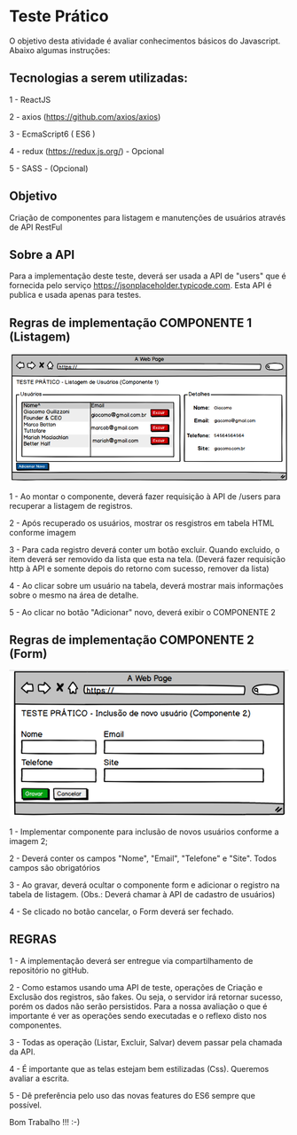 # Teste Prático

O objetivo desta atividade é avaliar conhecimentos básicos do Javascript. Abaixo algumas instruções:

## Tecnologias a serem utilizadas:

1 - ReactJS

2 - axios (https://github.com/axios/axios)

3 - EcmaScript6 ( ES6 )

4 - redux (https://redux.js.org/) - Opcional

5 - SASS - (Opcional)

## Objetivo

Criação de componentes para listagem e manutenções de usuários através de API RestFul

## Sobre a API

Para a implementação deste teste, deverá ser usada a API de "users" que é fornecida pelo serviço https://jsonplaceholder.typicode.com. Esta API é publica e usada apenas para testes.


## Regras de implementação COMPONENTE 1 (Listagem)

![alt text](https://github.com/Deivisson/test-pratico-front/blob/master/assets/images/componente1.png)

1 - Ao montar o componente, deverá fazer requisição à API de /users para recuperar a listagem de registros. 

2 - Após recuperado os usuários, mostrar os resgistros em tabela HTML conforme imagem

3 - Para cada registro deverá conter um botão excluir. Quando excluido, o item deverá ser removido da lista que esta na tela. (Deverá fazer requisição http à API e somente depois do retorno com sucesso, remover da lista)

4 - Ao clicar sobre um usuário na tabela, deverá mostrar mais informações sobre o mesmo na área de detalhe.

5 - Ao clicar no botão "Adicionar" novo, deverá exibir o COMPONENTE 2


## Regras de implementação COMPONENTE 2 (Form)

![alt text](https://github.com/Deivisson/test-pratico-front/blob/master/assets/images/componente2.png)

1 - Implementar componente para inclusão de novos usuários conforme a imagem 2;

2 - Deverá conter os campos "Nome", "Email", "Telefone" e "Site". Todos campos são obrigatórios

3 - Ao gravar, deverá ocultar o componente form e adicionar o registro na tabela de listagem. (Obs.: Deverá chamar à API de cadastro de usuários)

4 - Se clicado no botão cancelar, o Form deverá ser fechado.

## REGRAS

1 - A implementação deverá ser entregue via compartilhamento de repositório no gitHub.

2 - Como estamos usando uma API de teste, operações de Criação e Exclusão dos registros, são fakes. Ou seja, o servidor irá retornar sucesso, porém os dados não serão persistidos. Para a nossa avaliação o que é importante é ver as operações sendo executadas e o reflexo disto nos componentes.

3 - Todas as operação (Listar, Excluir, Salvar) devem passar pela chamada da API.

4 - É importante que as telas estejam bem estilizadas (Css). Queremos avaliar a escrita.

5 - Dê preferência pelo uso das novas features do ES6 sempre que possível.


Bom Trabalho !!! :-)




